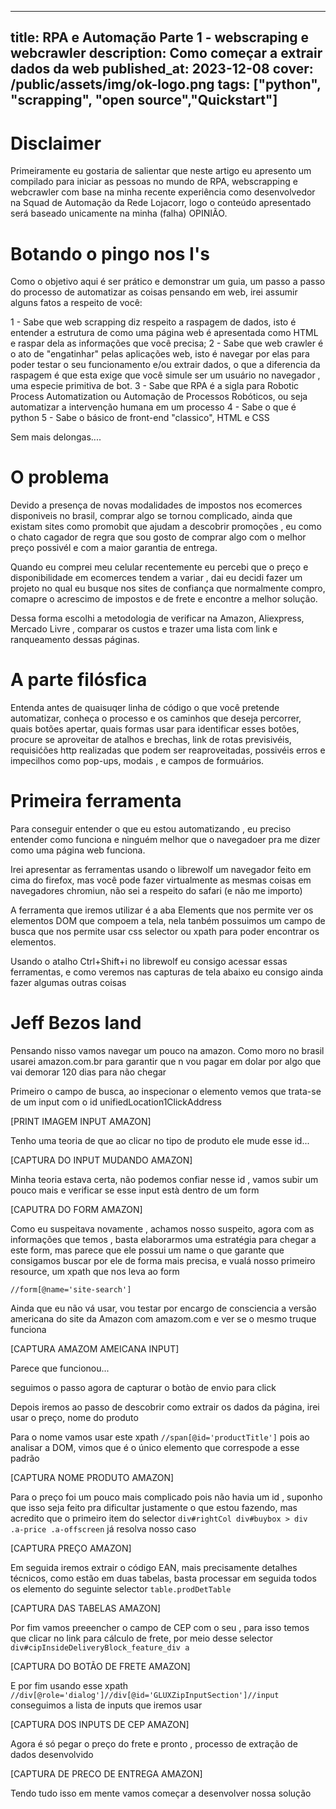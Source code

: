 ---
title: RPA e Automação Parte 1 - webscraping e webcrawler
description: Como começar a extrair dados da web 
published_at: 2023-12-08
cover: /public/assets/img/ok-logo.png
tags: ["python", "scrapping", "open source","Quickstart"]
-

# Disclaimer

Primeiramente eu gostaria de salientar que neste artigo eu apresento um compilado para iniciar as pessoas no mundo de RPA, webscrapping e webcrawler com base na minha recente experiência como desenvolvedor na Squad de Automação da Rede Lojacorr, logo o conteúdo apresentado será baseado unicamente na minha (falha) OPINIÃO.

# Botando o pingo nos I's

Como o objetivo aqui é ser prático e demonstrar um guia, um passo a passo do processo de automatizar as coisas pensando em web, irei assumir alguns fatos a respeito de você:

1 - Sabe que web scrapping diz respeito a raspagem de dados, isto é entender a estrutura de como uma página web é apresentada como HTML e raspar dela as informações que você precisa;
2 - Sabe que web crawler é o ato de "engatinhar" pelas aplicações web, isto é navegar por elas para poder testar o seu funcionamento e/ou extrair dados, o que a diferencia da raspagem é que esta exige que você simule ser um usuário no navegador , uma especie primitiva de bot.
3 - Sabe que RPA é a sigla para Robotic Process Automatization ou Automação de Processos Robóticos, ou seja automatizar a intervenção humana em um processo
4 - Sabe o que é python
5 - Sabe o básico de front-end "classico", HTML e CSS


Sem mais delongas....

# O problema

Devido a presença de novas modalidades de impostos nos ecomerces disponiveis no brasil, comprar algo se tornou complicado, ainda que existam sites como promobit que ajudam a descobrir promoções , eu como o chato cagador de regra que sou gosto de comprar algo com o melhor preço possivél e com a maior garantia de entrega.

Quando eu comprei meu celular recentemente eu percebi que o preço e disponibilidade em ecomerces tendem a variar , dai eu decidi fazer um projeto no qual eu busque nos sites de confiança que normalmente compro, comapre o acrescimo de impostos e de frete e encontre a melhor solução.

Dessa forma escolhi a metodologia de verificar na Amazon, Aliexpress, Mercado Livre , comparar os custos e trazer uma lista com link e ranqueamento dessas páginas.

# A parte filósfica

Entenda antes de quaisuqer linha de código o que você pretende automatizar, conheça o processo e os caminhos que deseja percorrer, quais botões apertar, quais formas usar para identificar esses botões, procure se aproveitar de atalhos e brechas, link de rotas previsivéis, requisićões http realizadas que podem ser reaproveitadas, possivéis erros e impecilhos como pop-ups, modais , e campos de formuários.

# Primeira ferramenta

Para conseguir entender o que eu estou automatizando , eu preciso entender como funciona e ninguém melhor que o navegadoer pra me dizer como uma página web funciona.

Irei apresentar as ferramentas usando o librewolf um navegador feito em cima do firefox, mas você pode fazer virtualmente as mesmas coisas em navegadores chromiun, não sei a respeito do safari (e não me importo)

A ferramenta que iremos utilizar é a aba Elements que nos permite ver os elementos DOM que compoem a tela, nela tanbém possuimos um campo de busca que nos permite usar css selector ou xpath para poder encontrar os elementos.

Usando o atalho Ctrl+Shift+i no librewolf eu consigo acessar essas ferramentas, e como veremos nas capturas de tela abaixo eu consigo ainda fazer algumas outras coisas



# Jeff Bezos land

Pensando nisso vamos navegar um pouco na amazon. Como moro no brasil usarei amazon.com.br para garantir que n vou pagar em dolar por algo que vai demorar 120 dias para não chegar


Primeiro o campo de busca, ao inspecionar o elemento vemos que trata-se de um input com o id unifiedLocation1ClickAddress

[PRINT IMAGEM INPUT AMAZON]

Tenho uma teoria de que ao clicar no tipo de produto ele mude esse id...

[CAPTURA DO INPUT MUDANDO AMAZON]

Minha teoria estava certa, não podemos confiar nesse id , vamos subir um pouco mais e verificar se esse input està dentro de um form

[CAPUTRA DO FORM AMAZON]

Como eu suspeitava novamente , achamos nosso suspeito, agora com as informações que temos , basta elaborarmos uma estratégia para chegar a este form, mas parece que ele possui um name o que garante que consigamos buscar por ele de forma mais precisa, e vualá nosso primeiro resource, um  xpath que nos leva ao form

```
//form[@name='site-search']
```

Ainda que eu não vá usar, vou testar por encargo de consciencia a versão americana do site da Amazon com amazom.com e ver se o mesmo truque funciona

[CAPTURA AMAZOM AMEICANA INPUT]

Parece que funcionou...

seguimos o passo agora de capturar o botào de envio para click

Depois iremos ao passo de descobrir como extrair os dados da página, irei usar o preço, nome do produto

Para o nome vamos usar este xpath `//span[@id='productTitle']` pois ao analisar a DOM, vimos que é o único elemento que correspode a esse padrão

[CAPTURA NOME PRODUTO AMAZON]

Para o preço foi um pouco mais complicado pois não havia um id , suponho que isso seja feito pra dificultar justamente o que estou fazendo, mas acredito que o primeiro item do selector `div#rightCol div#buybox > div .a-price .a-offscreen` já resolva nosso caso

[CAPTURA PREÇO AMAZON]

Em seguida iremos extrair o código EAN, mais precisamente detalhes técnicos, como estão em duas tabelas, basta processar em seguida todos os elemento do seguinte selector `table.prodDetTable` 

[CAPTURA DAS TABELAS AMAZON]

Por fim vamos preeencher o campo de CEP com o seu , para isso temos que clicar no link para cálculo de frete, por meio desse selector
`div#cipInsideDeliveryBlock_feature_div a`

[CAPTURA DO BOTÃO DE FRETE AMAZON]


E por fim usando esse xpath `//div[@role='dialog']//div[@id='GLUXZipInputSection']//input` conseguimos a lista de inputs que iremos usar

[CAPTURA DOS INPUTS DE CEP AMAZON]

Agora é só pegar o preço do frete e pronto , processo de extração de dados desenvolvido

[CAPTURA DE PRECO DE ENTREGA AMAZON]

Tendo tudo isso em mente vamos começar a desenvolver nossa solução
